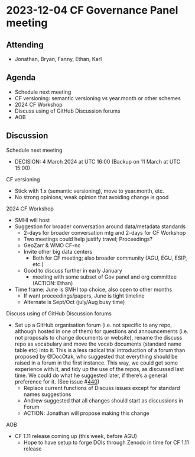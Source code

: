 # 2023-12-04 CF Governance Panel meeting

## Attending
* Jonathan, Bryan, Fanny, Ethan, Karl

## Agenda
* Schedule next meeting
* CF versioning: semantic versioning vs year.month or other schemes
* 2024 CF Workshop
* Discuss using of GitHub Discussion forums
* AOB

## Discussion
Schedule next meeting
* DECISION: 4 March 2024 at UTC 16:00 (Backup on 11 March at UTC 15:00)

CF versioning
* Stick with 1.x (semantic versioning), move to year.month, etc.
*  No strong opinions; weak opinion that avoiding change is good

2024 CF Workshop
* SMHI will host
* Suggestion for broader conversation around data/metadata standards
  * 2-days for broader conversation mtg and 2-days for CF Workshop
  * Two meetings could help justify travel; Proceedings?
  * GeoZarr & WMO CF-nc
  * Invite other big data centers
    * Both for CF meeting; also broader community (AGU, EGU, ESIP, etc.)
  * Good to discuss further in early January
    * meeting with some subset of Gov panel and org committee (ACTION: Ethan)
* Time frame: June is SMHI top choice, also open to other months
  * If want proceedings/papers, June is tight timeline
  * Alternate is Sept/Oct  (july/Aug busy time)

Discuss using of GitHub Discussion forums
* Set up a GitHub organisation forum (i.e. not specific to any repo, although hosted in one of them) for questions and announcements (i.e. not proposals to change documents or website), rename the discuss repo as vocabulary and move the vocab documents (standard name table etc) into it.
  This is a less radical trial introduction of a forum than proposed by @DocOtak, who suggested that everything should be raised in a forum in the first instance.
  This way, we could get some experience with it, and tidy up the use of the repos, as discussed last time.
  We could do what he suggested later, if there’s a general preference for it. (See issue #[440](https://github.com/cf-convention/cf-conventions/issues/440))
  * Replace current functions of Discuss issues except for standard names suggestions
  * Andrew suggested that all changes should start as discussions in Forum
  * ACTION: Jonathan will propose making this change

AOB
* CF 1.11 release coming up (this week, before AGU)
  * Hope to have setup to forge DOIs through Zenodo in time for CF 1.11 release
